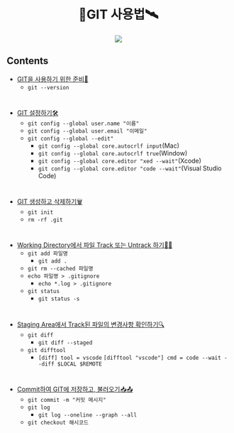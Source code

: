 <h1 align = "center">🚀GIT 사용법🛰</h1>

<p align = "center"><img src = "https://git-scm.com/images/logo@2x.png"/></p>

## Contents
- [GIT을 사용하기 위한 준비💾](https://github.com/sustainable-git/GIT/blob/main/contents/01_preparation.md)
  - `git --version`
#
- [GIT 설정하기🛠](https://github.com/sustainable-git/GIT/blob/main/contents/02_setting.md)
  - `git config --global user.name "이름"`
  - `git config --global user.email "이메일"`
  - `git config --global --edit"`
    - `git config --global core.autocrlf input`(Mac)
    - `git config --global core.autocrlf true`(Window)
    - `git config --global core.editor "xed --wait"`(Xcode)
    - `git config --global core.editor "code --wait"`(Visual Studio Code)
#
- [GIT 생성하고 삭제하기🗑](https://github.com/sustainable-git/GIT/blob/main/contents/03_init.md)
  -  `git init`
  -  `rm -rf .git`
#
- [Working Directory에서 파일 Track 또는 Untrack 하기👀✨](https://github.com/sustainable-git/GIT/blob/main/contents/04_add.md)
  -  `git add 파일명`
     -  `git add .`
  -  `git rm --cached 파일명`
  -  `echo 파일명 > .gitignore`
     - `echo *.log > .gitignore`
  -  `git status`
     -  `git status -s`
#
- [Staging Area에서 Track된 파일의 변경사항 확인하기🔍](https://github.com/sustainable-git/GIT/blob/main/contents/05_diff.md)
  - `git diff`
    - `git diff --staged`
  - `git difftool`
    - `[diff] tool = vscode` `[difftool "vscode"] cmd = code --wait --diff $LOCAL $REMOTE`
#
- [Commit하여 GIT에 저장하고, 불러오기📥📤](https://github.com/sustainable-git/GIT/blob/main/contents/06_commit.md)
  - `git commit -m "커밋 메시지"`
  - `git log`
    - `git log --oneline --graph --all`
  - `git checkout 해시코드`
